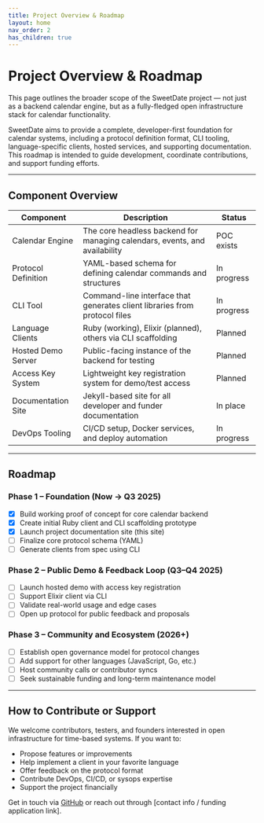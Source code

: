 ```yaml
---
title: Project Overview & Roadmap
layout: home
nav_order: 2
has_children: true
---
```




# Project Overview & Roadmap

This page outlines the broader scope of the SweetDate project — not just as a backend calendar engine, but as a fully-fledged open infrastructure stack for calendar functionality.

SweetDate aims to provide a complete, developer-first foundation for calendar systems, including a protocol definition format, CLI tooling, language-specific clients, hosted services, and supporting documentation. This roadmap is intended to guide development, coordinate contributions, and support funding efforts.

---

## Component Overview

| Component           | Description                                                                | Status        |
| ------------------- | -------------------------------------------------------------------------- | ------------- |
| Calendar Engine     | The core headless backend for managing calendars, events, and availability |   POC exists  |
| Protocol Definition | YAML-based schema for defining calendar commands and structures            |   In progress |
| CLI Tool            | Command-line interface that generates client libraries from protocol files |   In progress |
| Language Clients    | Ruby (working), Elixir (planned), others via CLI scaffolding               |   Planned     |
| Hosted Demo Server  | Public-facing instance of the backend for testing                          |   Planned     |
| Access Key System   | Lightweight key registration system for demo/test access                   |   Planned     |
| Documentation Site  | Jekyll-based site for all developer and funder documentation               |   In place    |
| DevOps Tooling      | CI/CD setup, Docker services, and deploy automation                        |   In progress |

---

## Roadmap

### Phase 1 – Foundation (Now → Q3 2025)

- [x] Build working proof of concept for core calendar backend
- [x] Create initial Ruby client and CLI scaffolding prototype
- [x] Launch project documentation site (this site)
- [ ] Finalize core protocol schema (YAML)
- [ ] Generate clients from spec using CLI

### Phase 2 – Public Demo & Feedback Loop (Q3–Q4 2025)

- [ ] Launch hosted demo with access key registration
- [ ] Support Elixir client via CLI
- [ ] Validate real-world usage and edge cases
- [ ] Open up protocol for public feedback and proposals

### Phase 3 – Community and Ecosystem (2026+)

- [ ] Establish open governance model for protocol changes
- [ ] Add support for other languages (JavaScript, Go, etc.)
- [ ] Host community calls or contributor syncs
- [ ] Seek sustainable funding and long-term maintenance model

---

## How to Contribute or Support

We welcome contributors, testers, and founders interested in open infrastructure for time-based systems. If you want to:

- Propose features or improvements
- Help implement a client in your favorite language
- Offer feedback on the protocol format
- Contribute DevOps, CI/CD, or sysops expertise
- Support the project financially

Get in touch via [GitHub](#) or reach out through [contact info / funding application link].